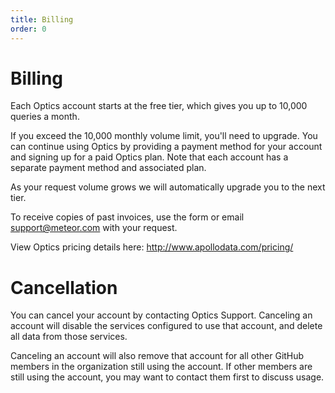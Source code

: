 ```yaml
---
title: Billing
order: 0
---
```


# Billing

Each Optics account starts at the free tier, which gives you up to 10,000 queries a month.

If you exceed the 10,000 monthly volume limit, you'll need to upgrade. You can continue using Optics by providing a payment method for your account and signing up for a paid Optics plan. Note that each account has a separate payment method and associated plan.

As your request volume grows we will automatically upgrade you to the next tier.

To receive copies of past invoices, use the form or email <a href="mailto:support@meteor.com">support@meteor.com</a> with your request.

View Optics pricing details here: http://www.apollodata.com/pricing/

# Cancellation

You can cancel your account by contacting Optics Support. Canceling an account will disable the services configured to use that account, and delete all data from those services. 

Canceling an account will also remove that account for all other GitHub members in the organization still using the account. If other members are still using the account, you may want to contact them first to discuss usage.

